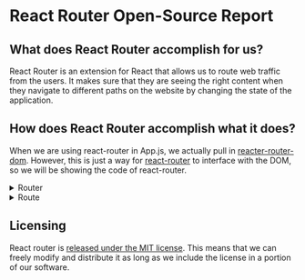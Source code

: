 # React Router Open-Source Report

## What does React Router accomplish for us?
React Router is an extension for React that allows us to route web traffic from the users. It makes sure that they are seeing the right content when they navigate to different paths on the website by changing the state of the application. 

## How does React Router accomplish what it does?

When we are using react-router in App.js, we actually pull in [reacter-router-dom][rrDom]. However, this is just a way for [react-router][rr] to interface with the DOM, so we will be showing the code of react-router. 


<details>
<summary>Router</summary>

The router class will listen for location changes and if there are it will alter the component to show this change.
```javascript
var Router =
/*#__PURE__*/
function (_React$Component) {
  _inheritsLoose(Router, _React$Component);

  Router.computeRootMatch = function computeRootMatch(pathname) {
    return {
      path: "/",
      url: "/",
      params: {},
      isExact: pathname === "/"
    };
  };

  function Router(props) {
    var _this;

    _this = _React$Component.call(this, props) || this;
    _this.state = {
      location: props.history.location
    }; // This is a bit of a hack. We have to start listening for location
    // changes here in the constructor in case there are any <Redirect>s
    // on the initial render. If there are, they will replace/push when
    // they mount and since cDM fires in children before parents, we may
    // get a new location before the <Router> is mounted.

    _this._isMounted = false;
    _this._pendingLocation = null;

    if (!props.staticContext) {
      _this.unlisten = props.history.listen(function (location) {
        if (_this._isMounted) {
          _this.setState({
            location: location
          });
        } else {
          _this._pendingLocation = location;
        }
      });
    }

    return _this;
  }
```

</details>


<details>
<summary>Route</summary>

The route component takes a route string and a component as props. The route var checks to make sure that the route tag is being used inside a router tag.
```javascript
var Route =
/*#__PURE__*/
function (_React$Component) {
  _inheritsLoose(Route, _React$Component);

  function Route() {
    return _React$Component.apply(this, arguments) || this;
  }

  var _proto = Route.prototype;

  _proto.render = function render() {
    var _this = this;

    return React.createElement(context.Consumer, null, function (context$1) {
      !context$1 ?  invariant(false, "You should not use <Route> outside a <Router>")  : void 0;
      var location = _this.props.location || context$1.location;
      var match = _this.props.computedMatch ? _this.props.computedMatch // <Switch> already computed the match for us
      : _this.props.path ? matchPath(location.pathname, _this.props) : context$1.match;

      var props = _extends({}, context$1, {
        location: location,
        match: match
      });

      var _this$props = _this.props,
          children = _this$props.children,
          component = _this$props.component,
          render = _this$props.render; // Preact uses an empty array as children by
      // default, so use null if that's the case.

      if (Array.isArray(children) && children.length === 0) {
        children = null;
      }

      return React.createElement(context.Provider, {
        value: props
      }, props.match ? children ? typeof children === "function" ?  evalChildrenDev(children, props, _this.props.path)  : children : component ? React.createElement(component, props) : render ? render(props) : null : typeof children === "function" ?  evalChildrenDev(children, props, _this.props.path)  : null);
    });
  };

  return Route;
}(React.Component);

```


</details>



## Licensing
React router is [released under the MIT license][rrouter-license]. This means that we can freely modify and distribute it as long as we include the license in a portion of our software.

[rrouter-license]: https://github.com/ReactTraining/react-router/blob/master/LICENSE

[rrDom]: https://github.com/ReactTraining/react-router/tree/master/packages/react-router-dom
[rr]: https://github.com/ReactTraining/react-router/tree/master/packages/react-router